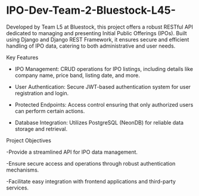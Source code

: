 # IPO-Dev-Team-2-Bluestock-L45-
Developed by Team L5 at Bluestock, this project offers a robust RESTful API dedicated to managing and presenting Initial Public Offerings (IPOs). Built using Django and Django REST Framework, it ensures secure and efficient handling of IPO data, catering to both administrative and user needs.

Key Features

- IPO Management: CRUD operations for IPO listings, including details like company name, price band, listing date, and more.

- User Authentication: Secure JWT-based authentication system for user registration and login.

- Protected Endpoints: Access control ensuring that only authorized users can perform certain actions.

- Database Integration: Utilizes PostgreSQL (NeonDB) for reliable data storage and retrieval.
 
 Project Objectives

-Provide a streamlined API for IPO data management.

-Ensure secure access and operations through robust authentication mechanisms.

-Facilitate easy integration with frontend applications and third-party services.
